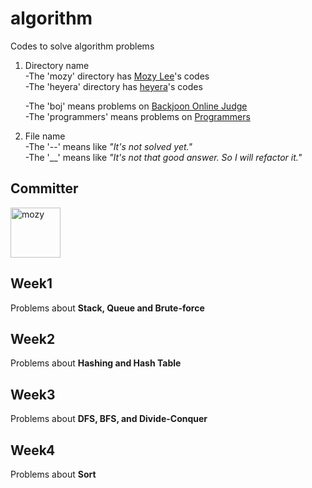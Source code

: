 # algorithm

Codes to solve algorithm problems

1. Directory name  
   -The 'mozy' directory has [Mozy Lee](https://github.com/whyalwaysmeyy)'s codes  
   -The 'heyera' directory has [heyera](https://github.com/heyera)'s codes

   -The 'boj' means problems on [Backjoon Online Judge](https://www.acmicpc.net/)  
   -The 'programmers' means problems on [Programmers](https://programmers.co.kr/)

2. File name  
   -The '--' means like _"It's not solved yet."_  
   -The '\_\_' means like _"It's not that good answer. So I will refactor it."_

## Committer

<a href="https://github.com/whyalwaysmeyy"><img src="https://avatars1.githubusercontent.com/u/62149426?v=4" title="mozy" alt="mozy" width="80" height="80"></a>

## Week1

Problems about **Stack, Queue and Brute-force**

## Week2

Problems about **Hashing and Hash Table**

## Week3

Problems about **DFS, BFS, and Divide-Conquer**

## Week4

Problems about **Sort**
